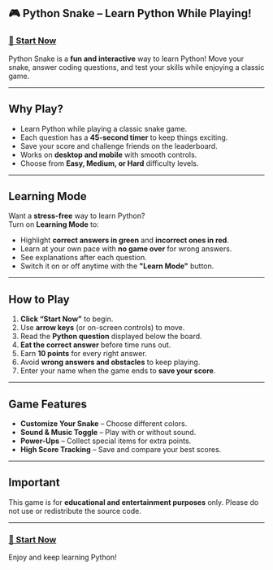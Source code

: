 ## 🎮 Python Snake – Learn Python While Playing!  

### [🐍 Start Now](https://metagalacticscripts.github.io/Python-Snake-Game/)  

Python Snake is a **fun and interactive** way to learn Python! Move your snake, answer coding questions, and test your skills while enjoying a classic game.  

---

## Why Play?  

- Learn Python while playing a classic snake game.  
- Each question has a **45-second timer** to keep things exciting.  
- Save your score and challenge friends on the leaderboard.  
- Works on **desktop and mobile** with smooth controls.  
- Choose from **Easy, Medium, or Hard** difficulty levels.  

---

## Learning Mode  

Want a **stress-free** way to learn Python?  
Turn on **Learning Mode** to:  

- Highlight **correct answers in green** and **incorrect ones in red**.  
- Learn at your own pace with **no game over** for wrong answers.  
- See explanations after each question.  
- Switch it on or off anytime with the **"Learn Mode"** button.  

---

## How to Play  

1. **Click “Start Now”** to begin.  
2. Use **arrow keys** (or on-screen controls) to move.  
3. Read the **Python question** displayed below the board.  
4. **Eat the correct answer** before time runs out.  
5. Earn **10 points** for every right answer.  
6. Avoid **wrong answers and obstacles** to keep playing.  
7. Enter your name when the game ends to **save your score**.  

---

## Game Features  

- **Customize Your Snake** – Choose different colors.  
- **Sound & Music Toggle** – Play with or without sound.  
- **Power-Ups** – Collect special items for extra points.  
- **High Score Tracking** – Save and compare your best scores.  

---

## Important  

This game is for **educational and entertainment purposes** only. Please do not use or redistribute the source code.  

---

### [🐍 Start Now](https://metagalacticscripts.github.io/Python-Snake-Game/)
Enjoy and keep learning Python!
